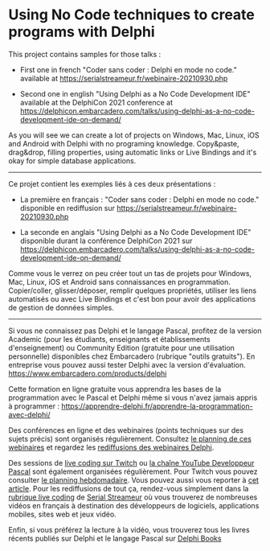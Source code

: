 # Using No Code techniques to create programs with Delphi

This project contains samples for those talks :

- First one in french "Coder sans coder : Delphi en mode no code." available at https://serialstreameur.fr/webinaire-20210930.php

- Second one in english "Using Delphi as a No Code Development IDE" available at the DelphiCon 2021 conference at https://delphicon.embarcadero.com/talks/using-delphi-as-a-no-code-development-ide-on-demand/

As you will see we can create a lot of projects on Windows, Mac, Linux, iOS and Android with Delphi with no programing knowledge. Copy&paste, drag&drop, filling properties, using automatic links or Live Bindings and it's okay for simple database applications.

-----

Ce projet contient les exemples liés à ces deux présentations :

- La première en français : "Coder sans coder : Delphi en mode no code." disponible en rediffusion sur https://serialstreameur.fr/webinaire-20210930.php

- La seconde en anglais "Using Delphi as a No Code Development IDE" disponible durant la conférence DelphiCon 2021 sur https://delphicon.embarcadero.com/talks/using-delphi-as-a-no-code-development-ide-on-demand/

Comme vous le verrez on peu créer tout un tas de projets pour Windows, Mac, Linux, iOS et Android sans connaissances en programmation. Copier/coller, glisser/déposer, remplir quelques propriétés, utiliser les liens automatisés ou avec Live Bindings et c'est bon pour avoir des applications de gestion de données simples.

-----

Si vous ne connaissez pas Delphi et le langage Pascal, profitez de la version Academic (pour les étudiants, enseignants et établissements d'enseignement) ou Community Edition (gratuite pour une utilisation personnelle) disponibles chez Embarcadero (rubrique "outils gratuits").
En entreprise vous pouvez aussi tester Delphi avec la version d'évaluation.
https://www.embarcadero.com/products/delphi

Cette formation en ligne gratuite vous apprendra les bases de la programmation avec le Pascal et Delphi même si vous n'avez jamais appris à programmer :
https://apprendre-delphi.fr/apprendre-la-programmation-avec-delphi/

Des conférences en ligne et des webinaires (points techniques sur des sujets précis) sont organisés régulièrement. Consultez [le planning de ces webinaires](https://developpeur-pascal.fr/p/_6007-webinaires.html) et regardez les [rediffusions des webinaires Delphi](https://serialstreameur.fr/webinaires-delphi.php).

Des sessions de [live coding sur Twitch](https://www.twitch.tv/patrickpremartin) ou [la chaîne YouTube Developpeur Pascal](https://www.youtube.com/channel/UCk_LmkBB90jdEdmfF77W6qQ) sont également organisées régulièrement. Pour Twitch vous pouvez consulter [le planning hebdomadaire](https://www.twitch.tv/patrickpremartin/schedule). Vous pouvez aussi vous reporter à [cet article](https://developpeur-pascal.fr/p/_600e-livestreams-de-codage-en-direct-avec-delphi.html). Pour les rediffusions de tout ça, rendez-vous simplement dans la [rubrique live coding](https://serialstreameur.fr/live-coding.php) de [Serial Streameur](https://serialstreameur.fr/) où vous trouverez de nombreuses vidéos en français à destination des développeurs de logiciels, applications mobiles, sites web et jeux vidéo.

Enfin, si vous préférez la lecture à la vidéo, vous trouverez tous les livres récents publiés sur Delphi et le langage Pascal sur [Delphi Books](https://delphi-books.com)
